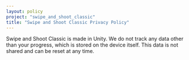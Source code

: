 ```yaml
---
layout: policy
project: "swipe_and_shoot_classic"
title: "Swipe and Shoot Classic Privacy Policy"
---
```

Swipe and Shoot Classic is made in Unity. We do not track any data other than your progress, which is stored on the device itself. This data is not shared and can be reset at any time.
